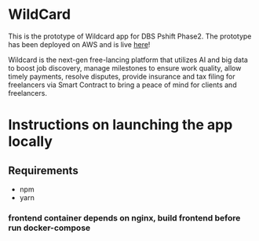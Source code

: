 # WildCard

This is the prototype of Wildcard app for DBS Pshift Phase2. The prototype has been deployed on AWS and is live [here](http://54.169.193.114)!

Wildcard is the next-gen free-lancing platform that utilizes AI and big data to boost job discovery, manage milestones to ensure work quality, allow timely payments, resolve disputes, provide insurance and tax filing for freelancers via Smart Contract to bring a peace of mind for clients and freelancers.

# Instructions on launching the app locally

## Requirements
* npm
* yarn



### frontend container depends on nginx, build frontend before run docker-compose
